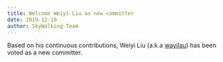 ```yaml
---
title: Welcome Weiyi Liu as new committer
date: 2019-12-10
author: SkyWalking Team
---
```


Based on his continuous contributions, Weiyi Liu (a.k.a [wayilau](https://github.com/wayilau)) has been voted as a new committer.